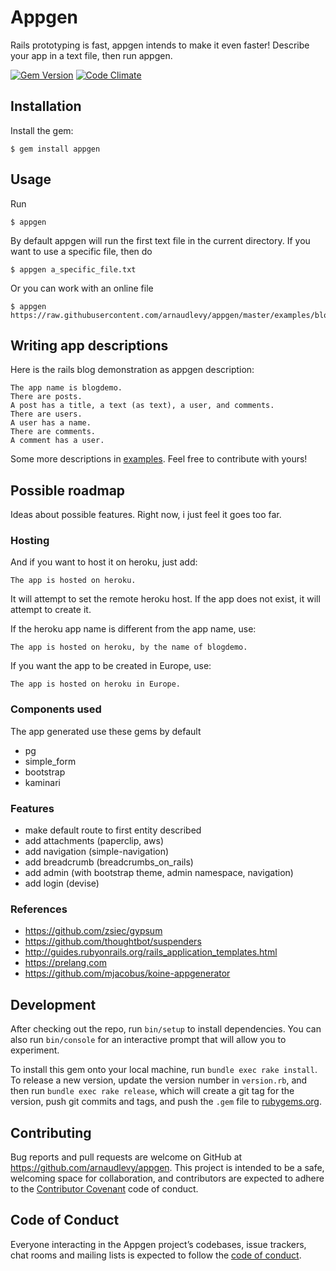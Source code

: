 # Appgen

Rails prototyping is fast, appgen intends to make it even faster!
Describe your app in a text file, then run appgen.

[![Gem Version](https://badge.fury.io/rb/appgen.svg)](https://badge.fury.io/rb/appgen)
[![Code Climate](https://codeclimate.com/github/arnaudlevy/appgen/badges/gpa.svg)](https://codeclimate.com/github/arnaudlevy/appgen)

## Installation

Install the gem:

    $ gem install appgen

## Usage

Run

    $ appgen

By default appgen will run the first text file in the current directory.
If you want to use a specific file, then do 

    $ appgen a_specific_file.txt

Or you can work with an online file 

    $ appgen https://raw.githubusercontent.com/arnaudlevy/appgen/master/examples/blogdemo.txt

## Writing app descriptions

Here is the rails blog demonstration as appgen description:

    The app name is blogdemo.
    There are posts.
    A post has a title, a text (as text), a user, and comments.
    There are users.
    A user has a name.
    There are comments.
    A comment has a user.

Some more descriptions in [examples](https://github.com/arnaudlevy/appgen/tree/master/examples).
Feel free to contribute with yours!

## Possible roadmap 

Ideas about possible features.
Right now, i just feel it goes too far.

### Hosting

And if you want to host it on heroku, just add:

    The app is hosted on heroku.

It will attempt to set the remote heroku host.
If the app does not exist, it will attempt to create it.

If the heroku app name is different from the app name, use:

    The app is hosted on heroku, by the name of blogdemo.

If you want the app to be created in Europe, use:

    The app is hosted on heroku in Europe.

### Components used

The app generated use these gems by default
- pg 
- simple_form
- bootstrap
- kaminari

### Features

- make default route to first entity described
- add attachments (paperclip, aws)
- add navigation (simple-navigation)
- add breadcrumb (breadcrumbs_on_rails)
- add admin (with bootstrap theme, admin namespace, navigation)
- add login (devise)

### References
- https://github.com/zsiec/gypsum
- https://github.com/thoughtbot/suspenders
- http://guides.rubyonrails.org/rails_application_templates.html
- https://prelang.com
- https://github.com/mjacobus/koine-appgenerator

## Development

After checking out the repo, run `bin/setup` to install dependencies. You can also run `bin/console` for an interactive prompt that will allow you to experiment.

To install this gem onto your local machine, run `bundle exec rake install`. To release a new version, update the version number in `version.rb`, and then run `bundle exec rake release`, which will create a git tag for the version, push git commits and tags, and push the `.gem` file to [rubygems.org](https://rubygems.org).

## Contributing

Bug reports and pull requests are welcome on GitHub at https://github.com/arnaudlevy/appgen. This project is intended to be a safe, welcoming space for collaboration, and contributors are expected to adhere to the [Contributor Covenant](http://contributor-covenant.org) code of conduct.

## Code of Conduct

Everyone interacting in the Appgen project’s codebases, issue trackers, chat rooms and mailing lists is expected to follow the [code of conduct](https://github.com/arnaudlevy/appgen/blob/master/CODE_OF_CONDUCT.md).
